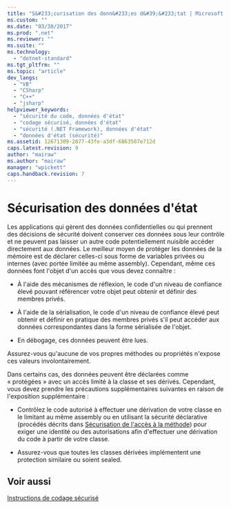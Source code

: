 ```yaml
---
title: "S&#233;curisation des donn&#233;es d&#39;&#233;tat | Microsoft Docs"
ms.custom: ""
ms.date: "03/30/2017"
ms.prod: ".net"
ms.reviewer: ""
ms.suite: ""
ms.technology: 
  - "dotnet-standard"
ms.tgt_pltfrm: ""
ms.topic: "article"
dev_langs: 
  - "VB"
  - "CSharp"
  - "C++"
  - "jsharp"
helpviewer_keywords: 
  - "sécurité du code, données d'état"
  - "codage sécurisé, données d'état"
  - "sécurité (.NET Framework), données d'état"
  - "données d'état (sécurité)"
ms.assetid: 12671309-2877-43fe-a3df-6863507e712d
caps.latest.revision: 9
author: "mairaw"
ms.author: "mairaw"
manager: "wpickett"
caps.handback.revision: 7
---
```

# S&#233;curisation des donn&#233;es d&#39;&#233;tat
Les applications qui gèrent des données confidentielles ou qui prennent des décisions de sécurité doivent conserver ces données sous leur contrôle et ne peuvent pas laisser un autre code potentiellement nuisible accéder directement aux données.  Le meilleur moyen de protéger les données de la mémoire est de déclarer celles\-ci sous forme de variables privées ou internes \(avec portée limitée au même assembly\).  Cependant, même ces données font l'objet d'un accès que vous devez connaître :  
  
-   À l'aide des mécanismes de réflexion, le code d'un niveau de confiance élevé pouvant référencer votre objet peut obtenir et définir des membres privés.  
  
-   À l'aide de la sérialisation, le code d'un niveau de confiance élevé peut obtenir et définir en pratique des membres privés s'il peut accéder aux données correspondantes dans la forme sérialisée de l'objet.  
  
-   En débogage, ces données peuvent être lues.  
  
 Assurez\-vous qu'aucune de vos propres méthodes ou propriétés n'expose ces valeurs involontairement.  
  
 Dans certains cas, des données peuvent être déclarées comme « protégées » avec un accès limité à la classe et ses dérivés.  Cependant, vous devez prendre les précautions supplémentaires suivantes en raison de l'exposition supplémentaire :  
  
-   Contrôlez le code autorisé à effectuer une dérivation de votre classe en le limitant au même assembly ou en utilisant la sécurité déclarative \(procédés décrits dans [Sécurisation de l'accès à la méthode](../../../docs/framework/misc/securing-method-access.md)\) pour exiger une identité ou des autorisations afin d'effectuer une dérivation du code à partir de votre classe.  
  
-   Assurez\-vous que toutes les classes dérivées implémentent une protection similaire ou soient sealed.  
  
## Voir aussi  
 [Instructions de codage sécurisé](../../../docs/standard/security/secure-coding-guidelines.md)